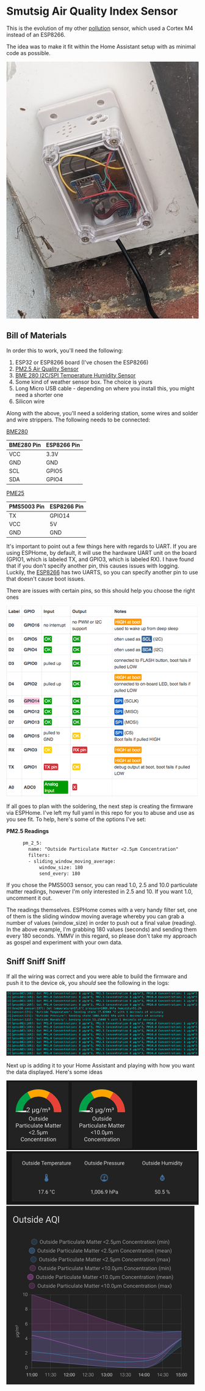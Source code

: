 # Smutsig Air Quality Index Sensor

This is the evolution of my other [pollution](https://github.com/danielcuthbert/Pollution-Sensor) sensor, which used a Cortex M4 instead of an ESP8266. 

The idea was to make it fit within the Home Assistant setup with as minimal code as possible.

![](../images/smutsig.jpg)

## Bill of Materials

In order this to work, you'll need the following:

1. ESP32 or ESP8266 board (I've chosen the ESP8266)
2. [PM2.5 Air Quality Sensor](https://www.adafruit.com/product/3686)
3. [BME 280 I2C/SPI Temperature Humidity Sensor](https://www.adafruit.com/product/2652)
4. Some kind of weather sensor box. The choice is yours
5. Long Micro USB cable - depending on where you install this, you might need a shorter one
6. Silicon wire 

Along with the above, you'll need a soldering station, some wires and solder and wire strippers. The following needs to be connected:

[BME280](https://cdn-learn.adafruit.com/downloads/pdf/adafruit-bme280-humidity-barometric-pressure-temperature-sensor-breakout.pdf)

| BME280 Pin | ESP8266 Pin |
| ---------- | ----------- |
| VCC        | 3.3V        |
| GND        | GND         |
| SCL        | GPIO5       |
| SDA        | GPIO4       |

[PME25](https://cdn-learn.adafruit.com/downloads/pdf/pm25-air-quality-sensor.pdf)

| PMS5003 Pin | ESP8266 Pin |
| ----------- | ----------- |
| TX          | GPIO14      |
| VCC         | 5V          |
| GND         | GND         |

It's important to point out a few things here with regards to UART. If you are using ESPHome, by default, it will use the hardware UART unit on the board (GPIO1, which is labeled TX, and GPIO3, which is labeled RX). I have found that if you don't specify another pin, this causes issues with logging. Luckily, the [ESP8266](https://tttapa.github.io/ESP8266/Chap04%20-%20Microcontroller.html) has two UARTS, so you can specify another pin to use that doesn't cause boot issues. 

There are issues with certain pins, so this should help you choose the right ones

![](../images/esp8266_pins.png)

If all goes to plan with the soldering, the next step is creating the firmware via ESPHome. I've left my full yaml in this repo for you to abuse and use as you see fit. To help, here's some of the options I've set:

**PM2.5 Readings** 

```
      pm_2_5:
        name: "Outside Particulate Matter <2.5µm Concentration"
        filters:
        - sliding_window_moving_average:
            window_size: 180
            send_every: 180
```
If you chose the PMS5003 sensor, you can read 1.0, 2.5 and 10.0 particulate matter readings, however I'm only interested in 2.5 and 10. If you want 1.0, uncomment it out. 

The readings themselves. ESPHome comes with a very handy filter set, one of them is the sliding window moving average whereby you can grab a number of values (window_size) in order to push out a final value (reading). In the above example, I'm grabbing 180 values (seconds) and sending them every 180 seconds. YMMV in this regard, so please don't take my approach as gospel and experiment with your own data. 

## Sniff Sniff Sniff

If all the wiring was correct and you were able to build the firmware and push it to the device ok, you *should* see the following in the logs:

![](../images/smutsig2.png)


Next up is adding it to your Home Assistant and playing with how you want the data displayed. Here's some ideas

![](../images/smutsig3.png)
![](../images/smutsig4.png)
![](../images/smutsig5.png)
